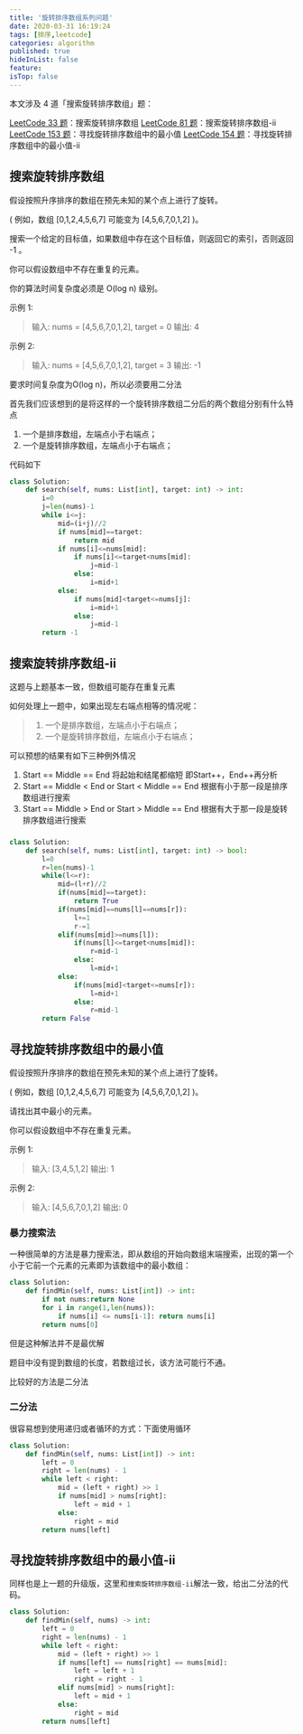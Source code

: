 ```yaml
---
title: '旋转排序数组系列问题'
date: 2020-03-31 16:19:24
tags: [排序,leetcode]
categories: algorithm
published: true
hideInList: false
feature: 
isTop: false
---
```

本文涉及 4 道「搜索旋转排序数组」题：

[LeetCode 33 题](https://leetcode-cn.com/problems/search-in-rotated-sorted-array/)：搜索旋转排序数组
[LeetCode 81 题](https://leetcode-cn.com/problems/search-in-rotated-sorted-array-ii/)：搜索旋转排序数组-ii
[LeetCode 153 题](https://leetcode-cn.com/problems/find-minimum-in-rotated-sorted-array/)：寻找旋转排序数组中的最小值
[LeetCode 154 题](https://leetcode-cn.com/problems/find-minimum-in-rotated-sorted-array-ii/)：寻找旋转排序数组中的最小值-ii

<!-- more -->

## 搜索旋转排序数组

假设按照升序排序的数组在预先未知的某个点上进行了旋转。

( 例如，数组 [0,1,2,4,5,6,7] 可能变为 [4,5,6,7,0,1,2] )。

搜索一个给定的目标值，如果数组中存在这个目标值，则返回它的索引，否则返回 -1 。

你可以假设数组中不存在重复的元素。

你的算法时间复杂度必须是 O(log n) 级别。

示例 1:

> 输入: nums = [4,5,6,7,0,1,2], target = 0
> 输出: 4

示例 2:

> 输入: nums = [4,5,6,7,0,1,2], target = 3
> 输出: -1

要求时间复杂度为O(log n)，所以必须要用二分法

首先我们应该想到的是将这样的一个旋转排序数组二分后的两个数组分别有什么特点

1. 一个是排序数组，左端点小于右端点；
2. 一个是旋转排序数组，左端点小于右端点；

代码如下

```python
class Solution:
    def search(self, nums: List[int], target: int) -> int:
        i=0
        j=len(nums)-1
        while i<=j:
            mid=(i+j)//2
            if nums[mid]==target:
                return mid
            if nums[i]<=nums[mid]:
                if nums[i]<=target<nums[mid]:
                    j=mid-1
                else:
                    i=mid+1
            else:
                if nums[mid]<target<=nums[j]:
                    i=mid+1
                else:
                    j=mid-1
        return -1
```



## 搜索旋转排序数组-ii

这题与上题基本一致，但数组可能存在重复元素

如何处理上一题中，如果出现左右端点相等的情况呢：

>1. 一个是排序数组，左端点小于右端点；
>2. 一个是旋转排序数组，左端点小于右端点；

可以预想的结果有如下三种例外情况

1. Start == Middle == End 将起始和结尾都缩短 即Start++，End++再分析
2. Start == Middle < End or Start < Middle == End 根据有小于那一段是排序数组进行搜索
3. Start == Middle > End or Start > Middle == End 根据有大于那一段是旋转排序数组进行搜索

### 

```Python
class Solution:
    def search(self, nums: List[int], target: int) -> bool:        
        l=0
        r=len(nums)-1
        while(l<=r):
            mid=(l+r)//2
            if(nums[mid]==target):
                return True
            if(nums[mid]==nums[l]==nums[r]):
                l+=1
                r-=1
            elif(nums[mid]>=nums[l]):
                if(nums[l]<=target<nums[mid]):
                    r=mid-1
                else:
                    l=mid+1
            else:
                if(nums[mid]<target<=nums[r]):
                    l=mid+1
                else:
                    r=mid-1
        return False
```



## 寻找旋转排序数组中的最小值

假设按照升序排序的数组在预先未知的某个点上进行了旋转。

( 例如，数组 [0,1,2,4,5,6,7] 可能变为 [4,5,6,7,0,1,2] )。

请找出其中最小的元素。

你可以假设数组中不存在重复元素。

示例 1:

>输入: [3,4,5,1,2]
输出: 1

示例 2:

>输入: [4,5,6,7,0,1,2]
输出: 0

### 暴力搜索法

一种很简单的方法是暴力搜索法，即从数组的开始向数组末端搜索，出现的第一个小于它前一个元素的元素即为该数组中的最小数组：

```Python
class Solution:
    def findMin(self, nums: List[int]) -> int:
        if not nums:return None
        for i in range(1,len(nums)):
            if nums[i] <= nums[i-1]: return nums[i]
        return nums[0]
```

但是这种解法并不是最优解

题目中没有提到数组的长度，若数组过长，该方法可能行不通。

比较好的方法是二分法

### 二分法

很容易想到使用递归或者循环的方式：下面使用循环

```Python
class Solution:
    def findMin(self, nums: List[int]) -> int:
        left = 0
        right = len(nums) - 1
        while left < right:
            mid = (left + right) >> 1
            if nums[mid] > nums[right]:         
                left = mid + 1
            else:                               
                right = mid
        return nums[left]
```



## 寻找旋转排序数组中的最小值-ii

同样也是上一题的升级版，这里和`搜索旋转排序数组-ii`解法一致，给出二分法的代码。

```Python
class Solution:
    def findMin(self, nums) -> int:
        left = 0
        right = len(nums) - 1
        while left < right:
            mid = (left + right) >> 1
            if nums[left] == nums[right] == nums[mid]:
                left = left + 1
                right = right - 1
            elif nums[mid] > nums[right]:         
                left = mid + 1
            else:                               
                right = mid
        return nums[left]
```





